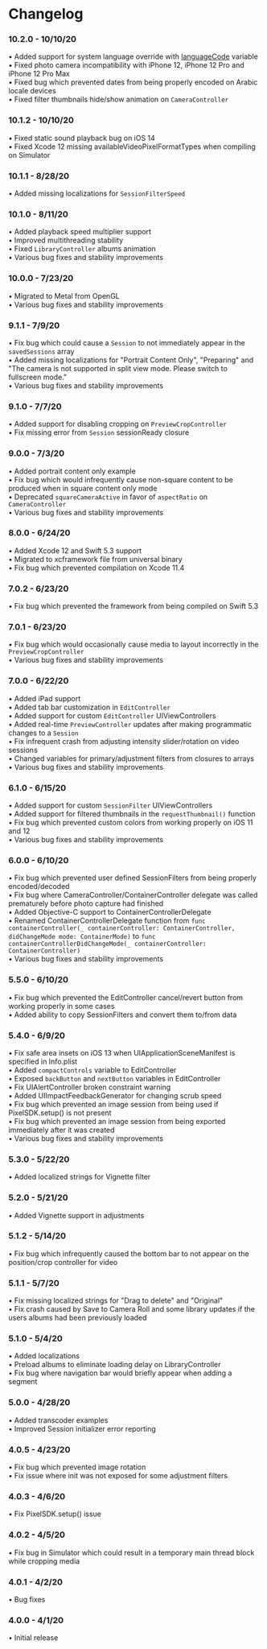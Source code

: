 # Changelog

### 10.2.0 - 10/10/20

&bull; Added support for system language override with [languageCode](https://www.pixelsdk.com/docs/latest/Classes/PixelSDK.html#/s:8PixelSDKAAC12languageCodeSSSgv) variable<br>
&bull; Fixed photo camera incompatibility with iPhone 12, iPhone 12 Pro and iPhone 12 Pro Max<br>
&bull; Fixed bug which prevented dates from being properly encoded on Arabic locale devices<br>
&bull; Fixed filter thumbnails hide/show animation on `CameraController`

### 10.1.2 - 10/10/20

&bull; Fixed static sound playback bug on iOS 14<br>
&bull; Fixed Xcode 12 missing availableVideoPixelFormatTypes when compiling on Simulator

### 10.1.1 - 8/28/20

&bull; Added missing localizations for `SessionFilterSpeed`

### 10.1.0 - 8/11/20

&bull; Added playback speed multiplier support<br>
&bull; Improved multithreading stability<br>
&bull; Fixed `LibraryController` albums animation<br>
&bull; Various bug fixes and stability improvements

### 10.0.0 - 7/23/20

&bull; Migrated to Metal from OpenGL<br>
&bull; Various bug fixes and stability improvements

### 9.1.1 - 7/9/20

&bull; Fix bug which could cause a `Session` to not immediately appear in the `savedSessions` array<br>
&bull; Added missing localizations for "Portrait Content Only", "Preparing" and "The camera is not supported in split view mode. Please switch to fullscreen mode."<br>
&bull; Various bug fixes and stability improvements

### 9.1.0 - 7/7/20

&bull; Added support for disabling cropping on `PreviewCropController`<br>
&bull; Fix missing error from `Session` sessionReady closure

### 9.0.0 - 7/3/20

&bull; Added portrait content only example<br>
&bull; Fix bug which would infrequently cause non-square content to be produced when in square content only mode<br>
&bull; Deprecated `squareCameraActive` in favor of `aspectRatio` on `CameraController`<br>
&bull; Various bug fixes and stability improvements

### 8.0.0 - 6/24/20

&bull; Added Xcode 12 and Swift 5.3 support<br>
&bull; Migrated to xcframework file from universal binary<br>
&bull; Fix bug which prevented compilation on Xcode 11.4

### 7.0.2 - 6/23/20

&bull; Fix bug which prevented the framework from being compiled on Swift 5.3

### 7.0.1 - 6/23/20

&bull; Fix bug which would occasionally cause media to layout incorrectly in the `PreviewCropController`<br>
&bull; Various bug fixes and stability improvements

### 7.0.0 - 6/22/20

&bull; Added iPad support<br>
&bull; Added tab bar customization in `EditController`<br>
&bull; Added support for custom `EditController` UIViewControllers<br>
&bull; Added real-time `PreviewController` updates after making programmatic changes to a `Session`<br>
&bull; Fix infrequent crash from adjusting intensity slider/rotation on video sessions<br>
&bull; Changed variables for primary/adjustment filters from closures to arrays<br>
&bull; Various bug fixes and stability improvements

### 6.1.0 - 6/15/20

&bull; Added support for custom `SessionFilter` UIViewControllers<br>
&bull; Added support for filtered thumbnails in the `requestThumbnail()` function<br>
&bull; Fix bug which prevented custom colors from working properly on iOS 11 and 12<br>
&bull; Various bug fixes and stability improvements

### 6.0.0 - 6/10/20

&bull; Fix bug which prevented user defined SessionFilters from being properly encoded/decoded<br>
&bull; Fix bug where CameraController/ContainerController delegate was called prematurely before photo capture had finished<br>
&bull; Added Objective-C support to ContainerControllerDelegate<br>
&bull; Renamed ContainerControllerDelegate function from `func containerController(_ containerController: ContainerController, didChangeMode mode: ContainerMode)` to `func containerControllerDidChangeMode(_ containerController: ContainerController)`<br>
&bull; Various bug fixes and stability improvements

### 5.5.0 - 6/10/20
&bull; Fix bug which prevented the EditController cancel/revert button from working properly in some cases<br>
&bull; Added ability to copy SessionFilters and convert them to/from data

### 5.4.0 - 6/9/20
&bull; Fix safe area insets on iOS 13 when UIApplicationSceneManifest is specified in Info.plist<br>
&bull; Added `compactControls` variable to EditController<br>
&bull; Exposed `backButton` and `nextButton` variables in EditController<br>
&bull; Fix UIAlertController broken constraint warning<br>
&bull; Added UIImpactFeedbackGenerator for changing scrub speed<br>
&bull; Fix bug which prevented an image session from being used if PixelSDK.setup() is not present<br>
&bull; Fix bug which prevented an image session from being exported immediately after it was created<br>
&bull; Various bug fixes and stability improvements 

### 5.3.0 - 5/22/20
&bull; Added localized strings for Vignette filter

### 5.2.0 - 5/21/20
&bull; Added Vignette support in adjustments

### 5.1.2 - 5/14/20
&bull; Fix bug which infrequently caused the bottom bar to not appear on the position/crop controller for video

### 5.1.1 - 5/7/20
&bull; Fix missing localized strings for "Drag to delete" and "Original"<br>
&bull; Fix crash caused by Save to Camera Roll and some library updates if the users albums had been previously loaded

### 5.1.0 - 5/4/20
&bull; Added localizations<br>
&bull; Preload albums to eliminate loading delay on LibraryController<br>
&bull; Fix bug where navigation bar would briefly appear when adding a segment

### 5.0.0 - 4/28/20
&bull; Added transcoder examples<br>
&bull; Improved Session initializer error reporting

### 4.0.5 - 4/23/20
&bull; Fix bug which prevented image rotation<br>
&bull; Fix issue where init was not exposed for some adjustment filters

### 4.0.3 - 4/6/20
&bull; Fix PixelSDK.setup() issue

### 4.0.2 - 4/5/20
&bull; Fix bug in Simulator which could result in a temporary main thread block while cropping media

### 4.0.1 - 4/2/20
&bull; Bug fixes

### 4.0.0 - 4/1/20
&bull; Initial release
